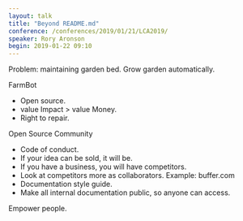 ```yaml
---
layout: talk
title: "Beyond README.md"
conference: /conferences/2019/01/21/LCA2019/
speaker: Rory Aronson
begin: 2019-01-22 09:10
---
```

Problem: maintaining garden bed. Grow garden automatically.

FarmBot

* Open source.
* value Impact > value Money.
* Right to repair.

Open Source Community

* Code of conduct.
* If your idea can be sold, it will be.
* If you have a business, you will have competitors.
* Look at competitors more as collaborators. Example: buffer.com
* Documentation style guide.
* Make all internal documentation public, so anyone can access.

Empower people.
